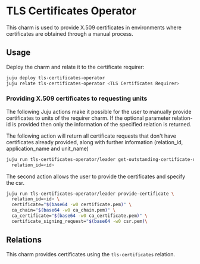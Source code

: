 # TLS Certificates Operator

This charm is used to provide X.509 certificates in environments where certificates are obtained through a manual process.

## Usage

Deploy the charm and relate it to the certificate requirer:

```bash
juju deploy tls-certificates-operator
juju relate tls-certificates-operator <TLS Certificates Requirer>
```

### Providing X.509 certificates to requesting units

The following Juju actions make it possible for the user to manually provide certificates to units of the requirer charm.
If the optional parameter relation-id is provided then only the information of the specified relation is returned.

The following action will return all certificate requests that don't have certificates already provided, along with further information (relation_id, application_name and unit_name)

```bash
juju run tls-certificates-operator/leader get-outstanding-certificate-requests \
  relation_id=<id>
```


The second action allows the user to provide the certificates and specify the csr.
```bash
juju run tls-certificates-operator/leader provide-certificate \
  relation_id=<id> \
  certificate="$(base64 -w0 certificate.pem)" \
  ca_chain="$(base64 -w0 ca_chain.pem)" \
  ca_certificate="$(base64 -w0 ca_certificate.pem)" \
  certificate_signing_request="$(base64 -w0 csr.pem)\
```

## Relations

This charm provides certificates using the `tls-certificates` relation.
